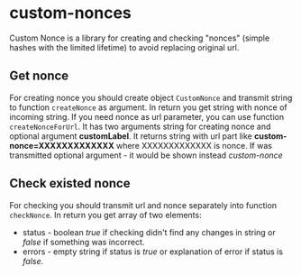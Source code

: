 # custom-nonces
Custom Nonce is a library for creating and checking "nonces" (simple hashes with the limited lifetime) to avoid replacing original url.

## Get nonce
For creating nonce you should create object `CustomNonce` and transmit string to function `createNonce` as argument.
In return you get string with nonce of incoming string.
If you need nonce as url parameter, you can use function `createNonceForUrl`. It has two arguments string for creating nonce and optional argument **customLabel**. 
It returns string with url part like **custom-nonce=XXXXXXXXXXXXX** where XXXXXXXXXXXXX is nonce. If was transmitted optional argument - it would be shown instead *custom-nonce* 

## Check existed nonce
For checking you should transmit url and nonce separately into function `checkNonce`. In return you get array of two elements:
 * status - boolean *true* if checking didn't find any changes in string or *false* if something was incorrect.
 * errors - empty string if status is *true* or explanation of error if status is *false*.